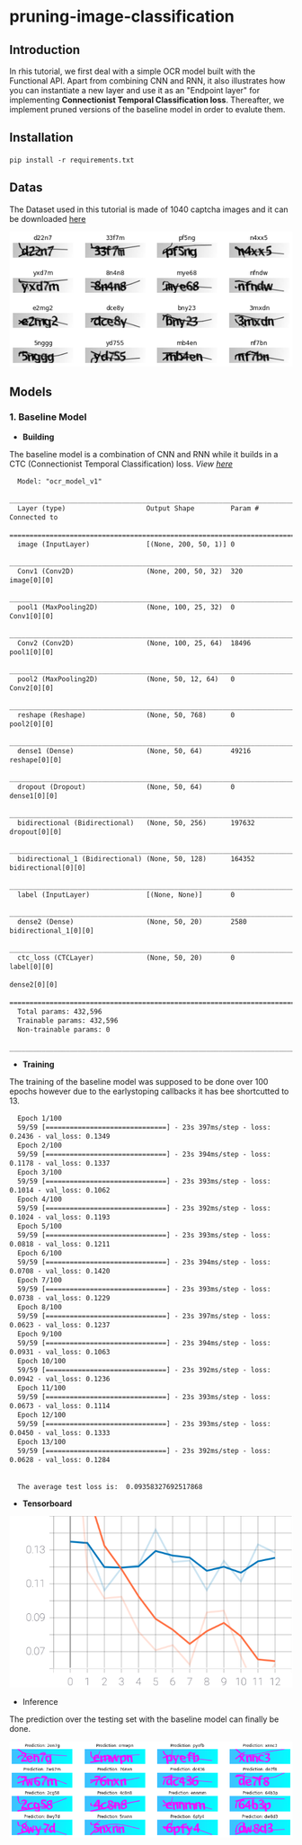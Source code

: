 # pruning-image-classification

## Introduction

In rhis tutorial, we first deal with a simple OCR model built with the Functional API. Apart from combining CNN and RNN, it also illustrates how you can instantiate a new layer and use it as an "Endpoint layer" for implementing **Connectionist Temporal Classification loss**. Thereafter, we implement pruned versions of the baseline model in order to evalute them.

## Installation

`pip install -r requirements.txt`

## Datas

The Dataset used in this tutorial is made of 1040  captcha images and it can be downloaded [here](https://github.com/IsmaelMekene/pruning-image-classification/blob/main/data/captchas.zip)

<p align="center">
  <img title= "Data Visualisation" src="https://github.com/IsmaelMekene/pruning-image-classification/blob/main/data/viz_captcha.png" alt="Visualize fee captchas">
</p>


## Models

### 1. Baseline Model

- **Building**

The baseline model is a combination of CNN and RNN while it builds in a CTC (Connectionist Temporal Classification) loss.
*View [here](https://github.com/IsmaelMekene/pruning-image-classification/blob/main/models/baseline_model.py)*


      Model: "ocr_model_v1"
      __________________________________________________________________________________________________
      Layer (type)                    Output Shape         Param #     Connected to                     
      ==================================================================================================
      image (InputLayer)              [(None, 200, 50, 1)] 0                                            
      __________________________________________________________________________________________________
      Conv1 (Conv2D)                  (None, 200, 50, 32)  320         image[0][0]                      
      __________________________________________________________________________________________________
      pool1 (MaxPooling2D)            (None, 100, 25, 32)  0           Conv1[0][0]                      
      __________________________________________________________________________________________________
      Conv2 (Conv2D)                  (None, 100, 25, 64)  18496       pool1[0][0]                      
      __________________________________________________________________________________________________
      pool2 (MaxPooling2D)            (None, 50, 12, 64)   0           Conv2[0][0]                      
      __________________________________________________________________________________________________
      reshape (Reshape)               (None, 50, 768)      0           pool2[0][0]                      
      __________________________________________________________________________________________________
      dense1 (Dense)                  (None, 50, 64)       49216       reshape[0][0]                    
      __________________________________________________________________________________________________
      dropout (Dropout)               (None, 50, 64)       0           dense1[0][0]                     
      __________________________________________________________________________________________________
      bidirectional (Bidirectional)   (None, 50, 256)      197632      dropout[0][0]                    
      __________________________________________________________________________________________________
      bidirectional_1 (Bidirectional) (None, 50, 128)      164352      bidirectional[0][0]              
      __________________________________________________________________________________________________
      label (InputLayer)              [(None, None)]       0                                            
      __________________________________________________________________________________________________
      dense2 (Dense)                  (None, 50, 20)       2580        bidirectional_1[0][0]            
      __________________________________________________________________________________________________
      ctc_loss (CTCLayer)             (None, 50, 20)       0           label[0][0]                      
                                                                       dense2[0][0]                     
      ==================================================================================================
      Total params: 432,596
      Trainable params: 432,596
      Non-trainable params: 0
      __________________________________________________________________________________________________
      
      
      
- **Training**

The training of the baseline model was supposed to be done over 100 epochs however due to the earlystoping callbacks it has bee shortcutted to 13.



      Epoch 1/100
      59/59 [==============================] - 23s 397ms/step - loss: 0.2436 - val_loss: 0.1349
      Epoch 2/100
      59/59 [==============================] - 23s 394ms/step - loss: 0.1178 - val_loss: 0.1337
      Epoch 3/100
      59/59 [==============================] - 23s 393ms/step - loss: 0.1014 - val_loss: 0.1062
      Epoch 4/100
      59/59 [==============================] - 23s 392ms/step - loss: 0.1024 - val_loss: 0.1193
      Epoch 5/100
      59/59 [==============================] - 23s 393ms/step - loss: 0.0818 - val_loss: 0.1211
      Epoch 6/100
      59/59 [==============================] - 23s 394ms/step - loss: 0.0708 - val_loss: 0.1420
      Epoch 7/100
      59/59 [==============================] - 23s 393ms/step - loss: 0.0738 - val_loss: 0.1229
      Epoch 8/100
      59/59 [==============================] - 23s 397ms/step - loss: 0.0623 - val_loss: 0.1237
      Epoch 9/100
      59/59 [==============================] - 23s 394ms/step - loss: 0.0931 - val_loss: 0.1063
      Epoch 10/100
      59/59 [==============================] - 23s 392ms/step - loss: 0.0942 - val_loss: 0.1236
      Epoch 11/100
      59/59 [==============================] - 23s 393ms/step - loss: 0.0673 - val_loss: 0.1114
      Epoch 12/100
      59/59 [==============================] - 23s 393ms/step - loss: 0.0450 - val_loss: 0.1333
      Epoch 13/100
      59/59 [==============================] - 23s 392ms/step - loss: 0.0628 - val_loss: 0.1284
      
      
      The average test loss is:  0.09358327692517868
      
      
- **Tensorboard**

<p align="center">
  <img title= "Baseline model" src="https://github.com/IsmaelMekene/pruning-image-classification/blob/main/data/loss_captcha.svg">
</p>

- Inference

The prediction over the testing set with the baseline model can finally be done.

<p align="center">
  <img title= "Prediction Baseline model" src="https://github.com/IsmaelMekene/pruning-image-classification/blob/main/data/pred_captcha.png">
</p>

